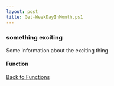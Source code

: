 ```yaml
---
layout: post
title: Get-WeekDayInMonth.ps1
---
```


### something exciting

Some information about the exciting thing

#### Function

<script async src="https://gist-it.appspot.com/github.com/BanterBoy/scripts-blog/blob/master/PowerShell/functions/time/Get-WeekDayInMonth.ps1" crossorigin="anonymous"></script>

<a href="/menu/_pages/functions.html">Back to Functions</a>
